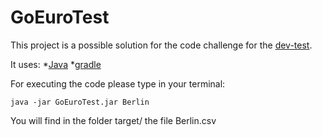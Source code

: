 # GoEuroTest
This project is a possible solution for the code challenge for the [dev-test](https://github.com/goeuro/dev-test).

It uses:
*[Java](https://www.java.com/)
*[gradle](https://gradle.org/)

For executing the code please type in your terminal:

```java -jar GoEuroTest.jar Berlin```

You will find in the folder target/ the file Berlin.csv